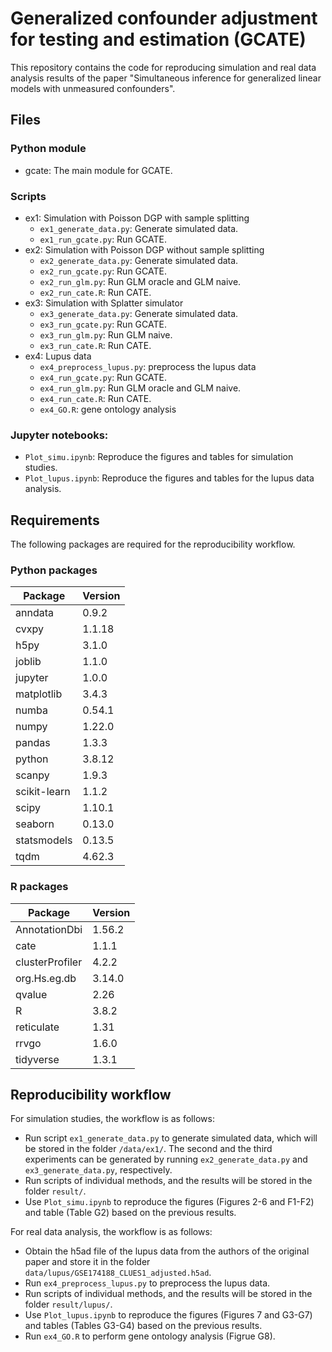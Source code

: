 # Generalized confounder adjustment for testing and estimation (GCATE)

This repository contains the code for reproducing simulation and real data analysis results of the paper "Simultaneous inference for generalized linear models with unmeasured confounders".


## Files


### Python module

- gcate: The main module for GCATE.

### Scripts

- ex1: Simulation with Poisson DGP with sample splitting
    - `ex1_generate_data.py`: Generate simulated data.
    - `ex1_run_gcate.py`: Run GCATE.
- ex2: Simulation with Poisson DGP without sample splitting
    - `ex2_generate_data.py`: Generate simulated data.
    - `ex2_run_gcate.py`: Run GCATE.
    - `ex2_run_glm.py`: Run GLM oracle and GLM naive.
    - `ex2_run_cate.R`: Run CATE.
- ex3: Simulation with Splatter simulator
    - `ex3_generate_data.py`: Generate simulated data.
    - `ex3_run_gcate.py`: Run GCATE.
    - `ex3_run_glm.py`: Run GLM naive.
    - `ex3_run_cate.R`: Run CATE.
- ex4: Lupus data
    - `ex4_preprocess_lupus.py`: preprocess the lupus data    
    - `ex4_run_gcate.py`: Run GCATE.
    - `ex4_run_glm.py`: Run GLM oracle and GLM naive.
    - `ex4_run_cate.R`: Run CATE.
    - `ex4_GO.R`: gene ontology analysis

### Jupyter notebooks:
- `Plot_simu.ipynb`: Reproduce the figures and tables for simulation studies.
- `Plot_lupus.ipynb`: Reproduce the figures and tables for the lupus data analysis.


## Requirements

The following packages are required for the reproducibility workflow.


### Python packages

Package | Version
---|---
anndata | 0.9.2 
cvxpy | 1.1.18 
h5py | 3.1.0 
joblib | 1.1.0 
jupyter | 1.0.0
matplotlib | 3.4.3
numba | 0.54.1 
numpy | 1.22.0 
pandas | 1.3.3 
python | 3.8.12
scanpy | 1.9.3 
scikit-learn | 1.1.2 
scipy | 1.10.1 
seaborn | 0.13.0
statsmodels | 0.13.5 
tqdm | 4.62.3

### R packages

Package | Version
---|---
AnnotationDbi | 1.56.2
cate | 1.1.1 
clusterProfiler | 4.2.2
org.Hs.eg.db | 3.14.0
qvalue | 2.26 
R | 3.8.2
reticulate | 1.31 
rrvgo | 1.6.0
tidyverse | 1.3.1



## Reproducibility workflow

For simulation studies, the workflow is as follows:

- Run script `ex1_generate_data.py` to generate simulated data, which will be stored in the folder `/data/ex1/`. The second and the third experiments can be generated by running `ex2_generate_data.py` and `ex3_generate_data.py`, respectively.
- Run scripts of individual methods, and the results will be stored in the folder `result/`.
- Use `Plot_simu.ipynb` to reproduce the figures (Figures 2-6 and F1-F2) and table (Table G2) based on the previous results.

For real data analysis, the workflow is as follows:

- Obtain the h5ad file of the lupus data from the authors of the original paper and store it in the folder `data/lupus/GSE174188_CLUES1_adjusted.h5ad`.
- Run `ex4_preprocess_lupus.py` to preprocess the lupus data.
- Run scripts of individual methods, and the results will be stored in the folder `result/lupus/`.
- Use `Plot_lupus.ipynb` to reproduce the figures (Figures 7 and G3-G7) and tables (Tables G3-G4) based on the previous results.
- Run `ex4_GO.R` to perform gene ontology analysis (Figrue G8).
